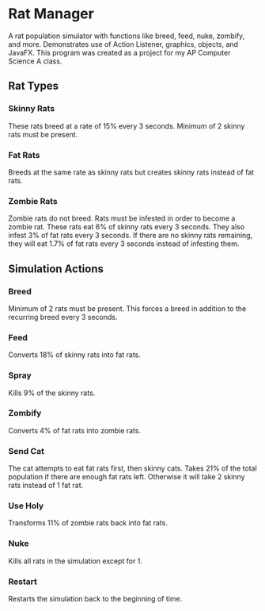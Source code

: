 # Rat Manager
A rat population simulator with functions like breed, feed, nuke, zombify, and more. Demonstrates use of Action Listener, graphics, objects, and JavaFX. This program was created as a project for my AP Computer Science A class. 

## Rat Types

### Skinny Rats
These rats breed at a rate of 15% every 3 seconds. Minimum of 2 skinny rats must be present. 

### Fat Rats
Breeds at the same rate as skinny rats but creates skinny rats instead of fat rats.

###  Zombie Rats
Zombie rats do not breed. Rats must be infested in order to become a zombie rat. These rats eat 6% of skinny rats every 3 seconds. They also infest 3% of fat rats every 3 seconds. If there are no skinny rats remaining, they will eat 1.7% of fat rats every 3 seconds instead of infesting them.

## Simulation Actions

### Breed
Minimum of 2 rats must be present. This forces a breed in addition to the recurring breed every 3 seconds. 

### Feed
Converts 18% of skinny rats into fat rats.

### Spray
Kills 9% of the skinny rats. 

### Zombify
Converts 4% of fat rats into zombie rats. 

### Send Cat
The cat attempts to eat fat rats first, then skinny cats. Takes 21% of the total population if there are enough fat rats left. Otherwise it will take 2 skinny rats instead of 1 fat rat.

### Use Holy
Transforms 11% of zombie rats back into fat rats. 

### Nuke
Kills all rats in the simulation except for 1. 

### Restart
Restarts the simulation back to the beginning of time. 
